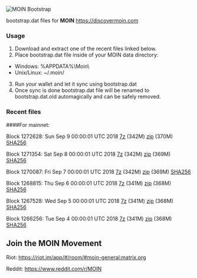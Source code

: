 ![MOIN Bootstrap](https://i.imgur.com/KjM1jMp.jpg)

bootstrap.dat files for **MOIN** https://discovermoin.com

### Usage

1. Download and extract one of the recent files linked below.
2. Place bootstrap.dat file inside of your MOIN data directory:
 - Windows: %APPDATA%\Moin\
 - Unix/Linux: ~/.moin/
3. Run your wallet and let it sync using bootstrap.dat
4. Once sync is done bootstrap.dat file will be renamed to bootstrap.dat.old automagically and can be safely removed.


### Recent files

####For mainnet:

Block 1272628: Sun Sep  9 00:00:01 UTC 2018 [7z](https://transfer.sh/16yZ8/bootstrap.dat.20180909.7z) (342M) [zip](https://transfer.sh/naQ9d/bootstrap.dat.20180909.zip) (370M) [SHA256](https://transfer.sh/LGCjO/sha256.txt)

Block 1271354: Sat Sep  8 00:00:01 UTC 2018 [7z](https://transfer.sh/143QR7/bootstrap.dat.20180908.7z) (342M) [zip](https://transfer.sh/dRLCT/bootstrap.dat.20180908.zip) (369M) [SHA256](https://transfer.sh/nUxgB/sha256.txt)

Block 1270087: Fri Sep  7 00:00:01 UTC 2018 [7z](https://transfer.sh/v7gR6/bootstrap.dat.20180907.7z) (342M) [zip](https://transfer.sh/S8xCx/bootstrap.dat.20180907.zip) (369M) [SHA256](https://transfer.sh/VrDR5/sha256.txt)

Block 1268815: Thu Sep  6 00:00:01 UTC 2018 [7z](https://transfer.sh/g1HoG/bootstrap.dat.20180906.7z) (341M) [zip](https://transfer.sh/k9BTS/bootstrap.dat.20180906.zip) (368M) [SHA256](https://transfer.sh/LRXD4/sha256.txt)

Block 1267528: Wed Sep  5 00:00:01 UTC 2018 [7z](https://transfer.sh/VobC4/bootstrap.dat.20180905.7z) (341M) [zip](https://transfer.sh/Z9QoF/bootstrap.dat.20180905.zip) (368M) [SHA256](https://transfer.sh/11k4YW/sha256.txt)

Block 1266256: Tue Sep  4 00:00:01 UTC 2018 [7z](https://transfer.sh/Mj6UT/bootstrap.dat.20180904.7z) (341M) [zip](https://transfer.sh/10ANXO/bootstrap.dat.20180904.zip) (368M) [SHA256](https://transfer.sh/ZuJGA/sha256.txt)

## Join the MOIN Movement

Riot: https://riot.im/app/#/room/#moin-general:matrix.org

Reddit: https://www.reddit.com/r/MOIN
